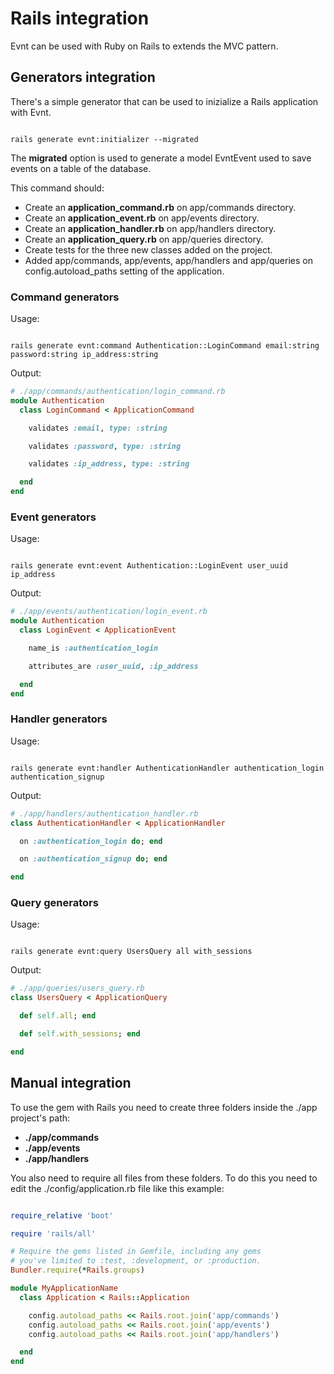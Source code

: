 # Rails integration

Evnt can be used with Ruby on Rails to extends the MVC pattern.

## Generators integration

There's a simple generator that can be used to inizialize a Rails application with Evnt.

```shell

rails generate evnt:initializer --migrated

```

The **migrated** option is used to generate a model EvntEvent used to save events on a table of the database.

This command should:

- Create an **application_command.rb** on app/commands directory.
- Create an **application_event.rb** on app/events directory.
- Create an **application_handler.rb** on app/handlers directory.
- Create an **application_query.rb** on app/queries directory.
- Create tests for the three new classes added on the project.
- Added app/commands, app/events, app/handlers and app/queries on config.autoload_paths setting of the application.

### Command generators

Usage:

```shell

rails generate evnt:command Authentication::LoginCommand email:string password:string ip_address:string

```

Output:

```ruby
# ./app/commands/authentication/login_command.rb
module Authentication
  class LoginCommand < ApplicationCommand

    validates :email, type: :string

    validates :password, type: :string

    validates :ip_address, type: :string

  end
end
```

### Event generators

Usage:

```shell

rails generate evnt:event Authentication::LoginEvent user_uuid ip_address

```

Output:

```ruby
# ./app/events/authentication/login_event.rb
module Authentication
  class LoginEvent < ApplicationEvent

    name_is :authentication_login

    attributes_are :user_uuid, :ip_address

  end
end
```

### Handler generators

Usage:

```shell

rails generate evnt:handler AuthenticationHandler authentication_login authentication_signup

```

Output:

```ruby
# ./app/handlers/authentication_handler.rb
class AuthenticationHandler < ApplicationHandler

  on :authentication_login do; end

  on :authentication_signup do; end

end
```

### Query generators

Usage:

```shell

rails generate evnt:query UsersQuery all with_sessions 

```

Output:

```ruby
# ./app/queries/users_query.rb
class UsersQuery < ApplicationQuery

  def self.all; end

  def self.with_sessions; end

end
```

## Manual integration

To use the gem with Rails you need to create three folders inside the ./app project's path:

- **./app/commands**
- **./app/events**
- **./app/handlers**

You also need to require all files from these folders. To do this you need to edit the ./config/application.rb file like this example:

```ruby

require_relative 'boot'

require 'rails/all'

# Require the gems listed in Gemfile, including any gems
# you've limited to :test, :development, or :production.
Bundler.require(*Rails.groups)

module MyApplicationName
  class Application < Rails::Application

    config.autoload_paths << Rails.root.join('app/commands')
    config.autoload_paths << Rails.root.join('app/events')
    config.autoload_paths << Rails.root.join('app/handlers')

  end
end

```